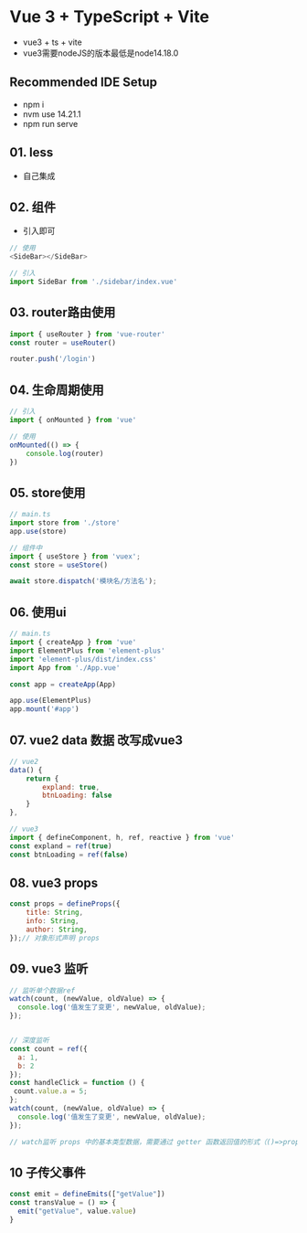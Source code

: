 # Vue 3 + TypeScript + Vite

+ vue3 + ts + vite
+ vue3需要nodeJS的版本最低是node14.18.0

## Recommended IDE Setup
+ npm i
+ nvm use 14.21.1
+ npm run serve

## 01. less

+ 自己集成



## 02. 组件
+ 引入即可

````js
// 使用
<SideBar></SideBar>

// 引入
import SideBar from './sidebar/index.vue'
````



## 03. router路由使用

````js
import { useRouter } from 'vue-router'
const router = useRouter()

router.push('/login')
````


## 04. 生命周期使用

````js
// 引入
import { onMounted } from 'vue'

// 使用
onMounted(() => {
    console.log(router)
})
````


## 05. store使用

````js
// main.ts
import store from './store'
app.use(store)

// 组件中
import { useStore } from 'vuex';
const store = useStore()

await store.dispatch('模块名/方法名');

````




## 06. 使用ui
````js
// main.ts
import { createApp } from 'vue'
import ElementPlus from 'element-plus'
import 'element-plus/dist/index.css'
import App from './App.vue'

const app = createApp(App)

app.use(ElementPlus)
app.mount('#app')
````




## 07. vue2 data 数据 改写成vue3
````js
// vue2
data() {
    return {
        expland: true,
        btnLoading: false
    }
},

// vue3
import { defineComponent, h, ref, reactive } from 'vue' 
const expland = ref(true)
const btnLoading = ref(false)

````



## 08. vue3 props

````js
const props = defineProps({
    title: String,
    info: String,
    author: String,
});// 对象形式声明 props
````

## 09. vue3 监听
````js
// 监听单个数据ref
watch(count, (newValue, oldValue) => {
  console.log('值发生了变更', newValue, oldValue);
});


// 深度监听
const count = ref({
  a: 1,
  b: 2
});
const handleClick = function () {
 count.value.a = 5;
};
watch(count, (newValue, oldValue) => {
  console.log('值发生了变更', newValue, oldValue);
});

// watch监听 props 中的基本类型数据，需要通过 getter 函数返回值的形式（()=>props.xxx）才能监听
````



## 10 子传父事件
````js
const emit = defineEmits(["getValue"])
const transValue = () => {
  emit("getValue", value.value)
}
````
